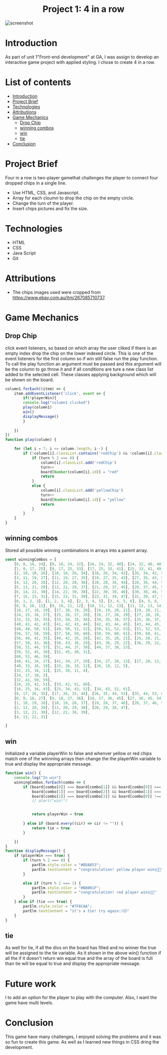 <h1 align="center">Project 1: 4 in a row</h1>

![screenshot](https://media0.giphy.com/media/v1.Y2lkPTc5MGI3NjExdmN0MXIwNmo0OXhncDQzbzM5cjlkcnN4eWJwenMyYjl5NnZpODM2bSZlcD12MV9pbnRlcm5hbF9naWZfYnlfaWQmY3Q9Zw/hDxPg6vhjpaG2gxXYm/giphy.gif)

# Introduction 
As part of unit 1"Front-end development" at GA, I was assign to develop an interactive game project with applied styling. I chose to create 4 in a row.

# List of contents
* [Introduction](#Introduction)
* [Project Brief](#Project-Brief)
* [Technologies](#Technologies)
* [Attributions](#Attributions)
* [Game Mechanics](#Game-Mechanics)
   * [Drop Chip](#Drop-Chip)
   * [winning combos](#Winning-Combos)
   * [win](#win)
   * [tie](#tie)
* [Conclusion](#Conclusion)

# Project Brief
Four in a row is two-player gamethat challenges the player to connect four dropped chips in a single line.

* Use HTML, CSS, and Javascript.
* Array for each cloumn to drop the chip on the empty circle.
* Change the turn of the player.
* Insert chips pictures and fix the size.

#  Technologies
* HTML
* CSS
* Java Script
* Git

# Attributions
* The chips images used were cropped from https://www.ebay.com.au/itm/267085710737.

# Game Mechanics
## Drop Chip
click event listeners, so based on which array the user cliked if there is an empty index drop the chip on the lower indexed circle. This is one of the event listeners for the first column so if win still false run the play function. To call the play function an argument must be passed and this argument will be the column to go throw it and if all conditions are ture a new class list added to the selected cell. These classes applying background which will be shown on the board.
```javascript
column1.forEach((item) => {
    item.addEventListener('click', event => {
        if(!playerWin){
        console.log("column1 clicked")
        play(column1)
        win()
        displayMessage()
        }
       
    })
})
function play(column) {

    for (let i = 7; i <= column.length; i--) {
        if (!column[i].classList.contains('redChip') && !column[i].classList.contains('yellowChip')) {
            if (turn % 2 === 0) {
                column[i].classList.add('redChip')
                turn++
                board[Number(column[i].id)] = "red"
                return
            }
            else {
                column[i].classList.add('yellowChip')
                turn++
                board[Number(column[i].id)] = "yellow"
                return
            }
        }
    }
}
```

## winning combos
Stored all possible winning combinations in arrays into a parent array.
```javascript
const winningCombos = [
    [0, 8, 16, 24], [8, 16, 24, 32], [16, 24, 32, 40], [24, 32, 40, 48], [32, 40, 48, 56],
    [1, 9, 17, 25], [9, 17, 25, 33], [17, 25, 33, 41], [25, 33, 41, 49], [33, 41, 49, 57],
    [2, 10, 18, 26], [10, 18, 26, 34], [18, 26, 34, 42], [26, 34, 42, 50], [34, 42, 50, 58],
    [3, 11, 19, 27], [11, 19, 27, 35], [19, 27, 35, 43], [27, 35, 43, 51], [35, 43, 51, 59],
    [4, 12, 20, 28], [12, 20, 28, 36], [20, 28, 36, 44], [28, 36, 44, 52], [36, 44, 52, 60],
    [5, 13, 21, 29], [13, 21, 29, 37], [21, 29, 37, 45], [29, 37, 45, 53], [37, 45, 53, 61],
    [6, 14, 22, 30], [14, 22, 30, 38], [22, 30, 38, 46], [30, 38, 46, 54], [38, 46, 54, 62],
    [7, 15, 23, 31], [15, 23, 31, 39], [23, 31, 39, 47], [31, 39, 47, 55], [39, 47, 55, 63],
    [0, 1, 2, 3], [1, 2, 3, 4], [2, 3, 4, 5], [3, 4, 5, 6], [4, 5, 6, 7],
    [8, 9, 10, 11], [9, 10, 11, 12], [10, 11, 12, 13], [11, 12, 13, 14], [12, 13, 14, 15],
    [16, 17, 18, 19], [17, 18, 19, 20], [18, 19, 20, 21], [19, 20, 21, 22], [20, 21, 22, 23],
    [24, 25, 26, 27], [25, 26, 27, 28], [26, 27, 28, 29], [27, 28, 29, 30], [28, 29, 30, 31],
    [32, 33, 34, 35], [33, 34, 35, 36], [34, 35, 36, 37], [35, 36, 37, 38], [36, 37, 38, 39],
    [40, 41, 42, 43], [41, 42, 43, 44], [42, 43, 44, 45], [43, 44, 45, 46], [44, 45, 46, 47],
    [48, 49, 50, 51], [49, 50, 51, 52], [50, 51, 52, 53], [51, 52, 53, 54], [52, 53, 54, 55],
    [56, 57, 58, 59], [57, 58, 59, 60], [58, 59, 60, 61], [59, 60, 61, 62], [60, 61, 62, 63],
    [56, 49, 42, 35], [49, 42, 35, 28], [42, 35, 28, 21], [35, 28, 21, 14], [28, 21, 14, 7],
    [57, 50, 43, 36], [50, 43, 36, 29], [43, 36, 29, 22], [36, 29, 22, 15],
    [58, 51, 44, 37], [51, 44, 37, 30], [44, 37, 30, 23],
    [59, 52, 45, 38], [52, 45, 38, 31],
    [60, 53, 46, 39],
    [48, 41, 34, 27], [41, 34, 27, 20], [34, 27, 20, 13], [27, 20, 13, 6],
    [40, 33, 26, 19], [33, 26, 19, 12], [26, 19, 12, 5],
    [32, 25, 18, 11], [25, 18, 11, 4],
    [24, 17, 10, 3],
    [32, 41, 50, 59],
    [24, 33, 42, 51], [33, 42, 51, 60],
    [16, 25, 34, 43], [25, 34, 43, 52], [34, 43, 52, 61],
    [8, 17, 26, 35], [17, 26, 35, 44], [26, 35, 44, 53], [35, 44, 53, 62],
    [0, 9, 18, 27], [9, 18, 27, 36], [18, 27, 36, 45], [27, 36, 45, 54], [36, 45, 54, 63],
    [1, 10, 19, 28], [10, 19, 28, 37], [19, 28, 37, 46], [28, 37, 46, 55],
    [2, 11, 20, 29], [11, 20, 29, 38], [20, 29, 38, 47],
    [3, 12, 21, 30], [12, 21, 30, 39],
    [4, 13, 22, 31]

]
```
## win
Initialized a variable playerWin to false and whenver yellow or red chips match one of the winnning arrays then change the the playerWin variable to true and display the appropriate message.
```javascript
function win() {
    console.log("In win")
    winningCombos.forEach(combo => {
        if (board[combo[0]] === board[combo[1]] && board[combo[0]] === board[combo[2]] && board[combo[0]] === board[combo[3]] &&
            board[combo[1]] === board[combo[2]] && board[combo[1]] === board[combo[3]] &&
            board[combo[2]] === board[combo[3]] && board[combo[0]] !== '' && board[combo[1]] !== '' && board[combo[2]] !== '' && board[combo[3]] !== '') {
            // alert("win!")


            return playerWin = true
            
        } else if (board.every((cir) => cir != "")) {
            return tie = true
        }

    })
}
function displayMessage() {
    if (playerWin === true) {
        if (turn % 2 === 0) {
            parElm.style.color = "#DDA853";
            parElm.textContent = "congratulation! yellow player wins🥳👏"
        }

        else if (turn % 2 === 1) {
            parElm.style.color = "#B8001F";
            parElm.textContent = "congratulation! red player wins🥳👏"
        }
    } else if (tie === true) {
        parElm.style.color = "#7F8CAA";
        parElm.textContent = "it's a tie! try again:)😊"
    }
}

```
## tie
As well for tie, if all the divs on the board has filled and no winner the true will be assigned to the tie variable. As it shown in the above win() function if all the if it doesn't return win equal true and the array of the board is full than tie will be equal to true and display the appropriate message.

# Future work
I to add an option for the player to play with the computer. Also, I want the game have multi levels.

# Conclusion
This game have many challenges, I enjoyed solving the problems and it was so fun to create this game. As well as I learned new things in CSS dring the development. 
